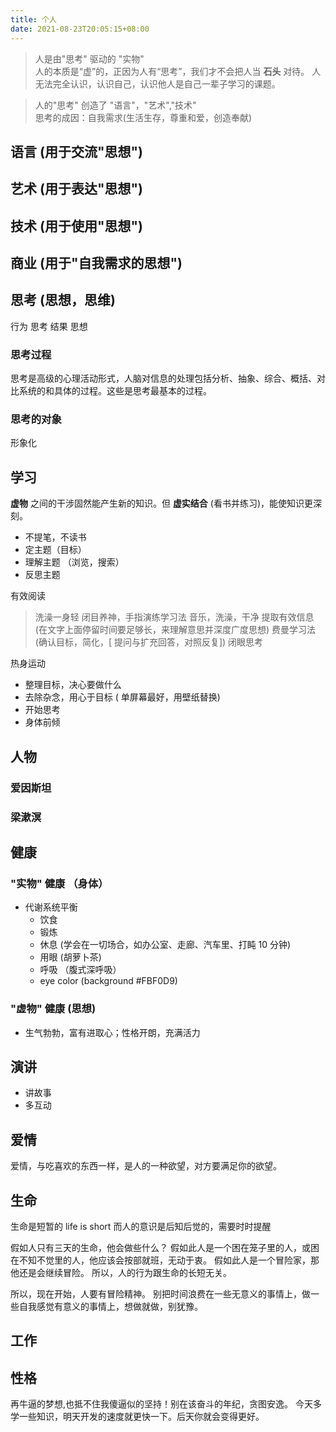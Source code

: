 ```yaml
---
title: 个人
date: 2021-08-23T20:05:15+08:00
---
```


> 人是由"思考" 驱动的 "实物"  
> 人的本质是“虚”的，正因为人有“思考”，我们才不会把人当 **石头** 对待。
> 人无法完全认识，认识自己，认识他人是自己一辈子学习的课题。  

<!--more-->
> 人的"思考" 创造了 "语言"，"艺术","技术"   
> 思考的成因：自我需求(生活生存，尊重和爱，创造奉献)   

## 语言 (用于交流"思想")
## 艺术 (用于表达"思想")
## 技术 (用于使用"思想")
## 商业 (用于"自我需求的思想")
## 思考 (思想，思维)
行为 思考
结果 思想

### 思考过程
思考是高级的心理活动形式，人脑对信息的处理包括分析、抽象、综合、概括、对比系统的和具体的过程。这些是思考最基本的过程。 

### 思考的对象
形象化

## 学习
**虚物** 之间的干涉固然能产生新的知识。但 **虚实结合** (看书并练习)，能使知识更深刻。

- 不提笔，不读书
- 定主题（目标）
- 理解主题 （浏览，搜索）
- 反思主题

有效阅读
> 洗澡一身轻
> 闭目养神，手指演练学习法
> 音乐，洗澡，干净
> 提取有效信息 (在文字上面停留时间要足够长，来理解意思并深度广度思想)
> 费曼学习法(确认目标，简化，[ 提问与扩充回答，对照反复])
> 闭眼思考

热身运动
- 整理目标，决心要做什么
- 去除杂念，用心于目标 ( 单屏幕最好，用壁纸替换)
- 开始思考
- 身体前倾

## 人物
### 爱因斯坦
### 梁漱溟

## 健康
### "实物" 健康 （身体）
- 代谢系统平衡
   - 饮食
   - 锻炼
   - 休息 (学会在一切场合，如办公室、走廊、汽车里、打盹 10 分钟)
   - 用眼 (胡萝卜茶)
   - 呼吸 （腹式深呼吸）
   - eye color (background #FBF0D9)
### "虚物" 健康 (思想)

  - 生气勃勃，富有进取心；性格开朗，充满活力

## 演讲
- 讲故事
- 多互动

## 爱情
爱情，与吃喜欢的东西一样，是人的一种欲望，对方要满足你的欲望。  

## 生命
生命是短暂的 life is short 
而人的意识是后知后觉的，需要时时提醒

假如人只有三天的生命，他会做些什么？
假如此人是一个困在笼子里的人，或困在不知不觉里的人，他应该会按部就班，无动于衷。
假如此人是一个冒险家，那他还是会继续冒险。
所以，人的行为跟生命的长短无关。

所以，现在开始，人要有冒险精神。
别把时间浪费在一些无意义的事情上，做一些自我感觉有意义的事情上，想做就做，别犹豫。


## 工作
## 性格
再牛逼的梦想,也抵不住我傻逼似的坚持！别在该奋斗的年纪，贪图安逸。 今天多学一些知识，明天开发的速度就更快一下。后天你就会变得更好。
